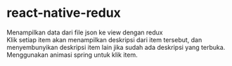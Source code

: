 # react-native-redux
Menampilkan data dari file json ke view dengan redux<br>
Klik setiap item akan menampilkan deskripsi dari item tersebut, dan menyembunyikan deskripsi item lain 
jika sudah ada deskripsi yang terbuka.<br>
Menggunakan animasi spring untuk klik item.

